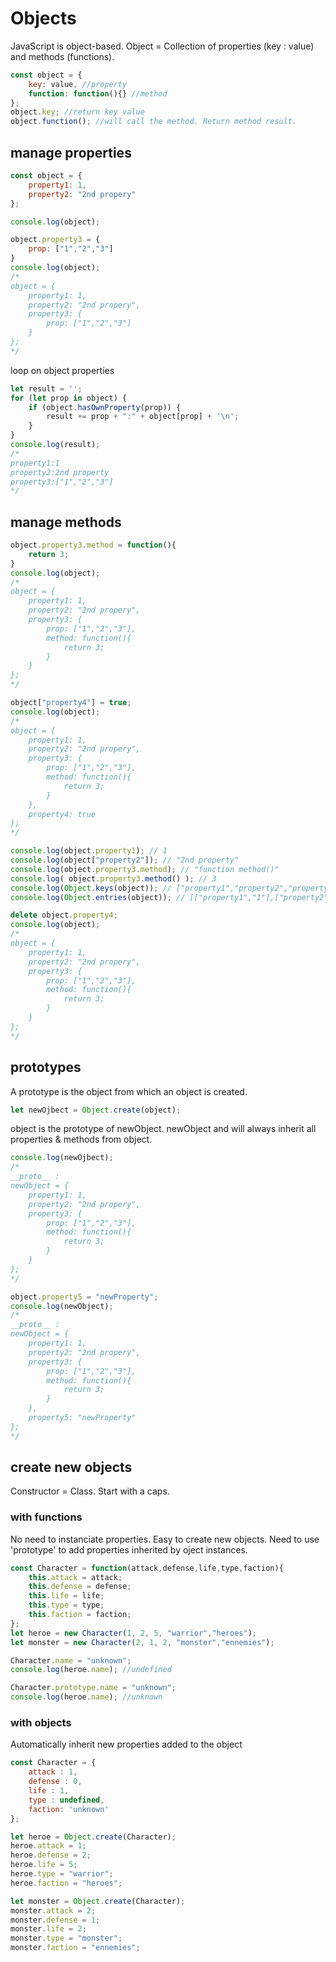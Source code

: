 # Objects
JavaScript is object-based.
Object = Collection of properties (key : value) and methods (functions).

```javascript
const object = {
	key: value, //property
	function: function(){} //method
};
object.key; //return key value
object.function(); //will call the method. Return method result.
```

## manage properties
```javascript
const object = {
    property1: 1,
    property2: "2nd propery"
};

console.log(object);

object.property3 = {
	prop: ["1","2","3"]
}
console.log(object);
/*
object = {
    property1: 1,
    property2: "2nd propery",
	property3: {
        prop: ["1","2","3"]
	}
};
*/
```

loop on object properties
```javascript
let result = '';
for (let prop in object) {
	if (object.hasOwnProperty(prop)) {
		result += prop + ":" + object[prop] + '\n';
	}
}
console.log(result);
/*
property1:1
property2:2nd property
property3:["1","2","3"]
*/
```

## manage methods
```javascript
object.property3.method = function(){
	return 3;
}
console.log(object);
/*
object = {
    property1: 1,
    property2: "2nd propery",
	property3: {
        prop: ["1","2","3"],
		method: function(){
			return 3;
		}
	}
};
*/

object["property4"] = true;
console.log(object);
/*
object = {
    property1: 1,
    property2: "2nd propery",
	property3: {
        prop: ["1","2","3"],
		method: function(){
			return 3;
		}
	},
	property4: true
};
*/

console.log(object.property1); // 1
console.log(object["property2"]); // "2nd property"
console.log(object.property3.method); // "function method()"
console.log( object.property3.method() ); // 3
console.log(Object.keys(object)); // ["property1","property2","property3","property4"]
console.log(Object.entries(object)); // [["property1","1"],["property2","2nd property"],["property3","{prop:["1","2","3"],method:function(){return 3;}}"],["property4","true"]];

delete object.property4;
console.log(object);
/*
object = {
    property1: 1,
    property2: "2nd propery",
	property3: {
        prop: ["1","2","3"],
		method: function(){
			return 3;
		}
	}
};
*/
```

## prototypes
A prototype is the object from which an object is created.

```javascript
let newOjbect = Object.create(object);
```

object is the prototype of newObject.
newObject and will always inherit all properties & methods from object.

```javascript
console.log(newOjbect);
/*
__proto__ :
newObject = {
    property1: 1,
    property2: "2nd propery",
	property3: {
        prop: ["1","2","3"],
		method: function(){
			return 3;
		}
	}
};
*/

object.property5 = "newProperty";
console.log(newObject);
/*
__proto__ :
newObject = {
    property1: 1,
    property2: "2nd propery",
	property3: {
        prop: ["1","2","3"],
		method: function(){
			return 3;
		}
	},
	property5: "newProperty"
};
*/
```

## create new objects
Constructor = Class.
Start with a caps.

### with functions
No need to instanciate properties.
Easy to create new objects.
Need to use 'prototype' to add properties inherited by oject instances.
```javascript
const Character = function(attack,defense,life,type,faction){
	this.attack = attack;
	this.defense = defense;
	this.life = life;
	this.type = type;
	this.faction = faction;
};
let heroe = new Character(1, 2, 5, "warrior","heroes");
let monster = new Character(2, 1, 2, "monster","ennemies");

Character.name = "unknown";
console.log(heroe.name); //undefined

Character.prototype.name = "unknown";
console.log(heroe.name); //unknown
```

### with objects
Automatically inherit new properties added to the object
```javascript
const Character = {
	attack : 1,
	defense : 0,
	life : 1,
	type : undefined,
	faction: 'unknown'
};

let heroe = Object.create(Character);
heroe.attack = 1;
heroe.defense = 2;
heroe.life = 5;
heroe.type = "warrior";
heroe.faction = "heroes";

let monster = Object.create(Character);
monster.attack = 2;
monster.defense = 1;
monster.life = 2;
monster.type = "monster";
monster.faction = "ennemies";
```
